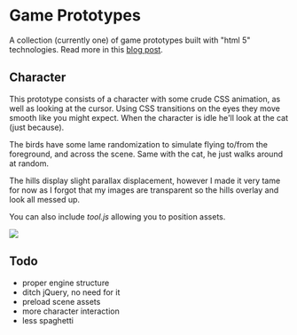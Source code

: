 
# Game Prototypes

 A collection (currently one) of game prototypes built
 with "html 5" technologies. Read more in this [blog post](http://tjholowaychuk.com/post/9524129814/game-prototyping-with-javascript-css3).

## Character

  This prototype consists of a character with some crude
  CSS animation, as well as looking at the cursor. Using
  CSS transitions on the eyes they move smooth like you
  might expect. When the character is idle he'll look at the cat (just because).
  
  The birds have some lame randomization to simulate flying to/from
  the foreground, and across the scene. Same with the cat, he just
  walks around at random.
  
  The hills display slight parallax displacement, however I made
  it very tame for now as I forgot that my images are transparent
  so the hills overlay and look all messed up.
  
  You can also include _tool.js_ allowing you to position assets.

 ![](http://f.cl.ly/items/3x09401g2a1i3l3a2V2Y/Screenshot.png) 

## Todo

  - proper engine structure
  - ditch jQuery, no need for it
  - preload scene assets
  - more character interaction
  - less spaghetti
